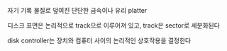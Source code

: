 
자기 기록 물질로 덮여진 단단한 금속이나 유리 platter

디스크 표면은 논리적으로 track으로 이루어져 있고, track은 sector로 세분화된다

disk controller는 장치와 컴퓨터 사이의 논리적인 상호작용을 결정한다

